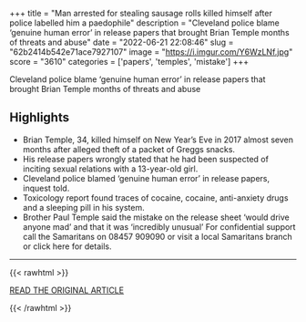 +++
title = "Man arrested for stealing sausage rolls killed himself after police labelled him a paedophile"
description = "Cleveland police blame ‘genuine human error’ in release papers that brought Brian Temple months of threats and abuse"
date = "2022-06-21 22:08:46"
slug = "62b2414b542e71ace7927107"
image = "https://i.imgur.com/Y6WzLNf.jpg"
score = "3610"
categories = ['papers', 'temples', 'mistake']
+++

Cleveland police blame ‘genuine human error’ in release papers that brought Brian Temple months of threats and abuse

## Highlights

- Brian Temple, 34, killed himself on New Year’s Eve in 2017 almost seven months after alleged theft of a packet of Greggs snacks.
- His release papers wrongly stated that he had been suspected of inciting sexual relations with a 13-year-old girl.
- Cleveland police blamed ‘genuine human error’ in release papers, inquest told.
- Toxicology report found traces of cocaine, cocaine, anti-anxiety drugs and a sleeping pill in his system.
- Brother Paul Temple said the mistake on the release sheet ‘would drive anyone mad’ and that it was ‘incredibly unusual’ For confidential support call the Samaritans on 08457 909090 or visit a local Samaritans branch or click here for details.

---

{{< rawhtml >}}
  <p class="article-category">
    <a target="_blank" href="https://www.theguardian.com/uk-news/2022/jun/21/man-arrested-for-stealing-sausage-rolls-killed-himself-after-police-labelled-him-a-paedophile">READ THE ORIGINAL ARTICLE</a>
  </p>
{{< /rawhtml >}}
